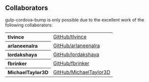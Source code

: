 ## Collaborators

gulp-cordova-bump is only possible due to the excellent work of the following collaborators:

<table><tbody><tr><th align="left">tlvince</th><td><a href="https://github.com/tlvince">GitHub/tlvince</a></td></tr>
<tr><th align="left">arlaneenalra</th><td><a href="https://github.com/arlaneenalra">GitHub/arlaneenalra</a></td></tr>
<tr><th align="left">lordakshaya</th><td><a href="https://github.com/lordakshaya">GitHub/lordakshaya</a></td></tr>
<tr><th align="left">fbrinker</th><td><a href="https://github.com/fbrinker">GitHub/fbrinker</a></td></tr>
<tr><th align="left">MichaelTaylor3D</th><td><a href="https://github.com/MichaelTaylor3D">GitHub/MichaelTaylor3D</a></td></tr>
</tbody></table>
